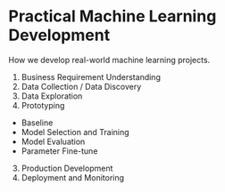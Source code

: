 # Practical Machine Learning Development
How we develop real-world machine learning projects.
1. Business Requirement Understanding
2. Data Collection / Data Discovery
3. Data Exploration
4. Prototyping
  - Baseline
  - Model Selection and Training
  - Model Evaluation
  - Parameter Fine-tune
3. Production Development
4. Deployment and Monitoring

